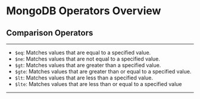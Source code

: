 # MongoDB Operators Overview

## Comparison Operators

---
- `$eq`: Matches values that are equal to a specified value.
- `$ne`: Matches values that are not equal to a specified value.
- `$gt`: Matches values that are greater than a specified value.
- `$gte`: Matches values that are greater than or equal to a specified value.
- `$lt`: Matches values that are less than a specified value.
- `$lte`: Matches values that are less than or equal to a specified value
---
